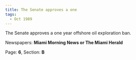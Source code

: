 ```yaml
---  
title: The Senate approves a one  
tags:  
  - Oct 1989  
---  
```

  
The Senate approves a one year offshore oil exploration ban.  
  
Newspapers: **Miami Morning News or The Miami Herald**  
  
Page: **6**, Section: **B** 
